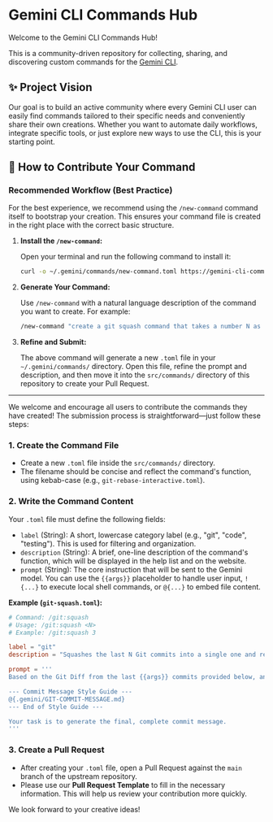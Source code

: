 # Gemini CLI Commands Hub

Welcome to the Gemini CLI Commands Hub!

This is a community-driven repository for collecting, sharing, and discovering custom commands for the [Gemini CLI](https://github.com/google/gemini-cli).

## ✨ Project Vision

Our goal is to build an active community where every Gemini CLI user can easily find commands tailored to their specific needs and conveniently share their own creations. Whether you want to automate daily workflows, integrate specific tools, or just explore new ways to use the CLI, this is your starting point.

## 🚀 How to Contribute Your Command

### Recommended Workflow (Best Practice)

For the best experience, we recommend using the `/new-command` command itself to bootstrap your creation. This ensures your command file is created in the right place with the correct basic structure.

1.  **Install the `/new-command`:**

    Open your terminal and run the following command to install it:

    ```sh
    curl -o ~/.gemini/commands/new-command.toml https://gemini-cli-commands-hub.github.io/commands/new-command.toml
    ```

2.  **Generate Your Command:**

    Use `/new-command` with a natural language description of the command you want to create. For example:

    ```sh
    /new-command "create a git squash command that takes a number N as an argument and squashes the last N commits, then regenerates the commit message based on the diff"
    ```

3.  **Refine and Submit:**

    The above command will generate a new `.toml` file in your `~/.gemini/commands/` directory. Open this file, refine the prompt and description, and then move it into the `src/commands/` directory of this repository to create your Pull Request.

---

We welcome and encourage all users to contribute the commands they have created! The submission process is straightforward—just follow these steps:

### 1. Create the Command File

*   Create a new `.toml` file inside the `src/commands/` directory.
*   The filename should be concise and reflect the command's function, using kebab-case (e.g., `git-rebase-interactive.toml`).

### 2. Write the Command Content

Your `.toml` file must define the following fields:

*   `label` (String): A short, lowercase category label (e.g., "git", "code", "testing"). This is used for filtering and organization.
*   `description` (String): A brief, one-line description of the command's function, which will be displayed in the help list and on the website.
*   `prompt` (String): The core instruction that will be sent to the Gemini model. You can use the `{{args}}` placeholder to handle user input, `!{...}` to execute local shell commands, or `@{...}` to embed file content.

**Example (`git-squash.toml`):**

```toml
# Command: /git:squash
# Usage: /git:squash <N>
# Example: /git:squash 3

label = "git"
description = "Squashes the last N Git commits into a single one and regenerates the commit message based on the changes."

prompt = '''
Based on the Git Diff from the last {{args}} commits provided below, and following our internal commit message format, generate a new, high-quality Git commit message.

--- Commit Message Style Guide ---
@{.gemini/GIT-COMMIT-MESSAGE.md}
--- End of Style Guide ---

Your task is to generate the final, complete commit message.
'''
```

### 3. Create a Pull Request

*   After creating your `.toml` file, open a Pull Request against the `main` branch of the upstream repository.
*   Please use our **Pull Request Template** to fill in the necessary information. This will help us review your contribution more quickly.

We look forward to your creative ideas!
